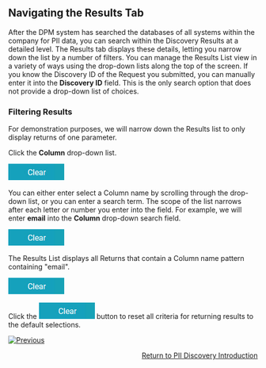 ## Navigating the Results Tab

After the DPM system has searched the databases of all systems within the company for PII data, you can search within the Discovery Results at a detailed level. The Results tab displays these details, letting you narrow down the list by a number of filters. You can manage the Results List view in a variety of ways using the drop-down lists along the top of the screen. If you know the Discovery ID of the Request you submitted, you can manually enter it into the **Discovery ID** field. This is the only search option that does not provide a drop-down list of choices.

### Filtering Results

For demonstration purposes, we will narrow down the Results list to only display returns of one parameter. 

Click the **Column** drop-down list.

![image](/articles/DPM/images/ICON_Clear.jpg)

You can either enter select a Column name by scrolling through the drop-down list, or you can enter a search term. The scope of the list narrows after each letter or number you enter into the field. For example, we will enter **email** into the **Column** drop-down search field.

![image](/articles/DPM/images/ICON_Clear.jpg)

The Results List displays all Returns that contain a Column name pattern containing "email".

![image](/articles/DPM/images/ICON_Clear.jpg)

Click the ![image](/articles/DPM/images/ICON_Clear.jpg) button to reset all criteria for returning results to the default selections.



[![Previous](/articles/DPM/images/Previous.png)](/articles/DPM/02_Admin_Module/15_8_Discovery_Results_Tab_Overview.md)[<p align="right"> Return to PII Discovery Introduction</p>](/articles/DPM/02_Admin_Module/15_1_Discovery_Introduction.md)
